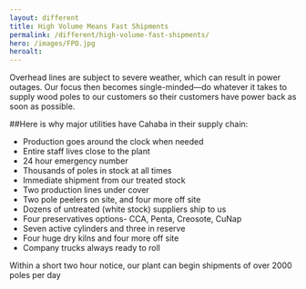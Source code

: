```yaml
---
layout: different
title: High Volume Means Fast Shipments
permalink: /different/high-volume-fast-shipments/
hero: /images/FPO.jpg
heroalt: 
---
```

Overhead lines are subject to severe weather, which can result in power outages. Our focus then becomes single-minded—do whatever it takes to supply wood poles to our customers so their customers have power back as soon as possible.

##Here is why major utilities have Cahaba in their supply chain:

* Production goes around the clock when needed
* Entire staff lives close to the plant
* 24 hour emergency number
* Thousands of poles in stock at all times
* Immediate shipment from our treated stock
* Two production lines under cover
* Two pole peelers on site, and four more off site
* Dozens of untreated (white stock) suppliers ship to us
* Four preservatives options- CCA, Penta, Creosote, CuNap
* Seven active cylinders and three in reserve
* Four huge dry kilns and four more off site
* Company trucks always ready to roll

Within a short two hour notice, our plant can begin shipments
of over 2000 poles per day